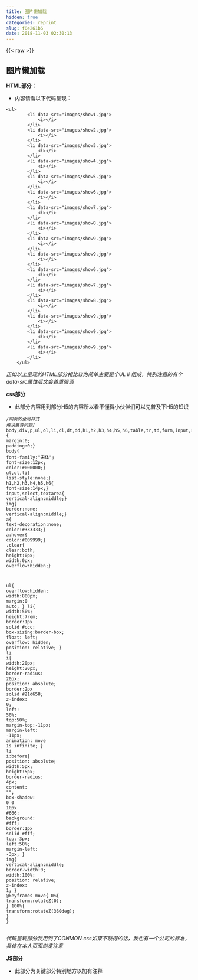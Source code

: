 ```yaml
---
title: 图片懒加载
hidden: true
categories: reprint
slug: f0e261b6
date: 2018-11-03 02:30:13
---
```


{{< raw >}}
<h2 id="articleHeader0">&#x56FE;&#x7247;&#x61D2;&#x52A0;&#x8F7D;</h2><p><strong>HTML&#x90E8;&#x5206;&#xFF1A;</strong></p><ul><li>&#x5185;&#x5BB9;&#x8BF7;&#x770B;&#x4EE5;&#x4E0B;&#x4EE3;&#x7801;&#x5448;&#x73B0;&#xFF1A;</li></ul><div class="widget-codetool" style="display:none"><div class="widget-codetool--inner"><span class="selectCode code-tool" data-toggle="tooltip" data-placement="top" title="" data-original-title="&#x5168;&#x9009;"></span> <span type="button" class="copyCode code-tool" data-toggle="tooltip" data-placement="top" data-clipboard-text="&lt;ul&gt;
        &lt;li data-src=&quot;images/show1.jpg&quot;&gt;
            &lt;i&gt;&lt;/i&gt;
        &lt;/li&gt;
        &lt;li data-src=&quot;images/show2.jpg&quot;&gt;
            &lt;i&gt;&lt;/i&gt;
        &lt;/li&gt;
        &lt;li data-src=&quot;images/show3.jpg&quot;&gt;
            &lt;i&gt;&lt;/i&gt;
        &lt;/li&gt;
        &lt;li data-src=&quot;images/show4.jpg&quot;&gt;
            &lt;i&gt;&lt;/i&gt;
        &lt;/li&gt;
        &lt;li data-src=&quot;images/show5.jpg&quot;&gt;
            &lt;i&gt;&lt;/i&gt;
        &lt;/li&gt;
        &lt;li data-src=&quot;images/show6.jpg&quot;&gt;
            &lt;i&gt;&lt;/i&gt;
        &lt;/li&gt;
        &lt;li data-src=&quot;images/show7.jpg&quot;&gt;
            &lt;i&gt;&lt;/i&gt;
        &lt;/li&gt;
        &lt;li data-src=&quot;images/show8.jpg&quot;&gt;
            &lt;i&gt;&lt;/i&gt;
        &lt;/li&gt;
        &lt;li data-src=&quot;images/show9.jpg&quot;&gt;
            &lt;i&gt;&lt;/i&gt;
        &lt;/li&gt;
        &lt;li data-src=&quot;images/show9.jpg&quot;&gt;
            &lt;i&gt;&lt;/i&gt;
        &lt;/li&gt;
        &lt;li data-src=&quot;images/show6.jpg&quot;&gt;
            &lt;i&gt;&lt;/i&gt;
        &lt;/li&gt;
        &lt;li data-src=&quot;images/show7.jpg&quot;&gt;
            &lt;i&gt;&lt;/i&gt;
        &lt;/li&gt;
        &lt;li data-src=&quot;images/show8.jpg&quot;&gt;
            &lt;i&gt;&lt;/i&gt;
        &lt;/li&gt;
        &lt;li data-src=&quot;images/show9.jpg&quot;&gt;
            &lt;i&gt;&lt;/i&gt;
        &lt;/li&gt;
        &lt;li data-src=&quot;images/show9.jpg&quot;&gt;
            &lt;i&gt;&lt;/i&gt;
        &lt;/li&gt;
        &lt;li data-src=&quot;images/show9.jpg&quot;&gt;
            &lt;i&gt;&lt;/i&gt;
        &lt;/li&gt;
    &lt;/ul&gt;" title="" data-original-title="&#x590D;&#x5236;"></span> <span type="button" class="saveToNote code-tool" data-toggle="tooltip" data-placement="top" title="" data-original-title="&#x653E;&#x8FDB;&#x7B14;&#x8BB0;"></span></div></div><pre class="hljs xml"><code><span class="hljs-tag">&lt;<span class="hljs-name">ul</span>&gt;</span>
        <span class="hljs-tag">&lt;<span class="hljs-name">li</span> <span class="hljs-attr">data-src</span>=<span class="hljs-string">&quot;images/show1.jpg&quot;</span>&gt;</span>
            <span class="hljs-tag">&lt;<span class="hljs-name">i</span>&gt;</span><span class="hljs-tag">&lt;/<span class="hljs-name">i</span>&gt;</span>
        <span class="hljs-tag">&lt;/<span class="hljs-name">li</span>&gt;</span>
        <span class="hljs-tag">&lt;<span class="hljs-name">li</span> <span class="hljs-attr">data-src</span>=<span class="hljs-string">&quot;images/show2.jpg&quot;</span>&gt;</span>
            <span class="hljs-tag">&lt;<span class="hljs-name">i</span>&gt;</span><span class="hljs-tag">&lt;/<span class="hljs-name">i</span>&gt;</span>
        <span class="hljs-tag">&lt;/<span class="hljs-name">li</span>&gt;</span>
        <span class="hljs-tag">&lt;<span class="hljs-name">li</span> <span class="hljs-attr">data-src</span>=<span class="hljs-string">&quot;images/show3.jpg&quot;</span>&gt;</span>
            <span class="hljs-tag">&lt;<span class="hljs-name">i</span>&gt;</span><span class="hljs-tag">&lt;/<span class="hljs-name">i</span>&gt;</span>
        <span class="hljs-tag">&lt;/<span class="hljs-name">li</span>&gt;</span>
        <span class="hljs-tag">&lt;<span class="hljs-name">li</span> <span class="hljs-attr">data-src</span>=<span class="hljs-string">&quot;images/show4.jpg&quot;</span>&gt;</span>
            <span class="hljs-tag">&lt;<span class="hljs-name">i</span>&gt;</span><span class="hljs-tag">&lt;/<span class="hljs-name">i</span>&gt;</span>
        <span class="hljs-tag">&lt;/<span class="hljs-name">li</span>&gt;</span>
        <span class="hljs-tag">&lt;<span class="hljs-name">li</span> <span class="hljs-attr">data-src</span>=<span class="hljs-string">&quot;images/show5.jpg&quot;</span>&gt;</span>
            <span class="hljs-tag">&lt;<span class="hljs-name">i</span>&gt;</span><span class="hljs-tag">&lt;/<span class="hljs-name">i</span>&gt;</span>
        <span class="hljs-tag">&lt;/<span class="hljs-name">li</span>&gt;</span>
        <span class="hljs-tag">&lt;<span class="hljs-name">li</span> <span class="hljs-attr">data-src</span>=<span class="hljs-string">&quot;images/show6.jpg&quot;</span>&gt;</span>
            <span class="hljs-tag">&lt;<span class="hljs-name">i</span>&gt;</span><span class="hljs-tag">&lt;/<span class="hljs-name">i</span>&gt;</span>
        <span class="hljs-tag">&lt;/<span class="hljs-name">li</span>&gt;</span>
        <span class="hljs-tag">&lt;<span class="hljs-name">li</span> <span class="hljs-attr">data-src</span>=<span class="hljs-string">&quot;images/show7.jpg&quot;</span>&gt;</span>
            <span class="hljs-tag">&lt;<span class="hljs-name">i</span>&gt;</span><span class="hljs-tag">&lt;/<span class="hljs-name">i</span>&gt;</span>
        <span class="hljs-tag">&lt;/<span class="hljs-name">li</span>&gt;</span>
        <span class="hljs-tag">&lt;<span class="hljs-name">li</span> <span class="hljs-attr">data-src</span>=<span class="hljs-string">&quot;images/show8.jpg&quot;</span>&gt;</span>
            <span class="hljs-tag">&lt;<span class="hljs-name">i</span>&gt;</span><span class="hljs-tag">&lt;/<span class="hljs-name">i</span>&gt;</span>
        <span class="hljs-tag">&lt;/<span class="hljs-name">li</span>&gt;</span>
        <span class="hljs-tag">&lt;<span class="hljs-name">li</span> <span class="hljs-attr">data-src</span>=<span class="hljs-string">&quot;images/show9.jpg&quot;</span>&gt;</span>
            <span class="hljs-tag">&lt;<span class="hljs-name">i</span>&gt;</span><span class="hljs-tag">&lt;/<span class="hljs-name">i</span>&gt;</span>
        <span class="hljs-tag">&lt;/<span class="hljs-name">li</span>&gt;</span>
        <span class="hljs-tag">&lt;<span class="hljs-name">li</span> <span class="hljs-attr">data-src</span>=<span class="hljs-string">&quot;images/show9.jpg&quot;</span>&gt;</span>
            <span class="hljs-tag">&lt;<span class="hljs-name">i</span>&gt;</span><span class="hljs-tag">&lt;/<span class="hljs-name">i</span>&gt;</span>
        <span class="hljs-tag">&lt;/<span class="hljs-name">li</span>&gt;</span>
        <span class="hljs-tag">&lt;<span class="hljs-name">li</span> <span class="hljs-attr">data-src</span>=<span class="hljs-string">&quot;images/show6.jpg&quot;</span>&gt;</span>
            <span class="hljs-tag">&lt;<span class="hljs-name">i</span>&gt;</span><span class="hljs-tag">&lt;/<span class="hljs-name">i</span>&gt;</span>
        <span class="hljs-tag">&lt;/<span class="hljs-name">li</span>&gt;</span>
        <span class="hljs-tag">&lt;<span class="hljs-name">li</span> <span class="hljs-attr">data-src</span>=<span class="hljs-string">&quot;images/show7.jpg&quot;</span>&gt;</span>
            <span class="hljs-tag">&lt;<span class="hljs-name">i</span>&gt;</span><span class="hljs-tag">&lt;/<span class="hljs-name">i</span>&gt;</span>
        <span class="hljs-tag">&lt;/<span class="hljs-name">li</span>&gt;</span>
        <span class="hljs-tag">&lt;<span class="hljs-name">li</span> <span class="hljs-attr">data-src</span>=<span class="hljs-string">&quot;images/show8.jpg&quot;</span>&gt;</span>
            <span class="hljs-tag">&lt;<span class="hljs-name">i</span>&gt;</span><span class="hljs-tag">&lt;/<span class="hljs-name">i</span>&gt;</span>
        <span class="hljs-tag">&lt;/<span class="hljs-name">li</span>&gt;</span>
        <span class="hljs-tag">&lt;<span class="hljs-name">li</span> <span class="hljs-attr">data-src</span>=<span class="hljs-string">&quot;images/show9.jpg&quot;</span>&gt;</span>
            <span class="hljs-tag">&lt;<span class="hljs-name">i</span>&gt;</span><span class="hljs-tag">&lt;/<span class="hljs-name">i</span>&gt;</span>
        <span class="hljs-tag">&lt;/<span class="hljs-name">li</span>&gt;</span>
        <span class="hljs-tag">&lt;<span class="hljs-name">li</span> <span class="hljs-attr">data-src</span>=<span class="hljs-string">&quot;images/show9.jpg&quot;</span>&gt;</span>
            <span class="hljs-tag">&lt;<span class="hljs-name">i</span>&gt;</span><span class="hljs-tag">&lt;/<span class="hljs-name">i</span>&gt;</span>
        <span class="hljs-tag">&lt;/<span class="hljs-name">li</span>&gt;</span>
        <span class="hljs-tag">&lt;<span class="hljs-name">li</span> <span class="hljs-attr">data-src</span>=<span class="hljs-string">&quot;images/show9.jpg&quot;</span>&gt;</span>
            <span class="hljs-tag">&lt;<span class="hljs-name">i</span>&gt;</span><span class="hljs-tag">&lt;/<span class="hljs-name">i</span>&gt;</span>
        <span class="hljs-tag">&lt;/<span class="hljs-name">li</span>&gt;</span>
    <span class="hljs-tag">&lt;/<span class="hljs-name">ul</span>&gt;</span></code></pre><p><em>&#x6B63;&#x5982;&#x4EE5;&#x4E0A;&#x5448;&#x73B0;&#x7684;HTML&#x90E8;&#x5206;&#x76F8;&#x6BD4;&#x8F83;&#x4E3A;&#x7B80;&#x5355;&#x4E3B;&#x8981;&#x662F;&#x4E2A;UL li &#x7EC4;&#x6210;&#xFF0C;&#x7279;&#x522B;&#x6CE8;&#x610F;&#x7684;&#x6709;&#x4E2A;data-src&#x5C5E;&#x6027;&#x540E;&#x6587;&#x4F1A;&#x7740;&#x91CD;&#x5F3A;&#x8C03;</em></p><p><strong>css&#x90E8;&#x5206;</strong></p><ul><li>&#x6B64;&#x90E8;&#x5206;&#x5185;&#x5BB9;&#x7528;&#x5230;&#x90E8;&#x5206;H5&#x7684;&#x5185;&#x5BB9;&#x6240;&#x4EE5;&#x770B;&#x4E0D;&#x61C2;&#x5F97;&#x5C0F;&#x4F19;&#x4F34;&#x4EEC;&#x53EF;&#x4EE5;&#x5148;&#x666E;&#x53CA;&#x4E0B;H5&#x7684;&#x77E5;&#x8BC6;</li></ul><div class="widget-codetool" style="display:none"><div class="widget-codetool--inner"><span class="selectCode code-tool" data-toggle="tooltip" data-placement="top" title="" data-original-title="&#x5168;&#x9009;"></span> <span type="button" class="copyCode code-tool" data-toggle="tooltip" data-placement="top" data-clipboard-text="/*&#x7F51;&#x9875;&#x7684;&#x5168;&#x5C40;&#x6837;&#x5F0F; &#x89E3;&#x51B3;&#x517C;&#x5BB9;&#x95EE;&#x9898;*/
body,div,p,ul,ol,li,dl,dt,dd,h1,h2,h3,h4,h5,h6,table,tr,td,form,input,select,textarea,span,img,a,em,strong,*{ margin:0; padding:0;}
body{ font-family:&quot;&#x5B8B;&#x4F53;&quot;; font-size:12px; color:#000000;}
ul,ol,li{ list-style:none;}
h1,h2,h3,h4,h5,h6{ font-size:14px;}
input,select,textarea{ vertical-align:middle;}
img{ border:none; vertical-align:middle;}
a{ text-decoration:none; color:#333333;}
a:hover{ color:#009999;}
.clear{ clear:both; height:0px; width:0px; overflow:hidden;}


ul{
            overflow:hidden;
            width:800px;
            margin:0 auto;
        }
        li{
            width:50%;
            height:7rem;
            border:1px solid #ccc;
            box-sizing:border-box;
            float: left;
            overflow: hidden;
            position: relative;
        }
        li i{
            width:20px;
            height:20px;
            border-radius: 20px;
            position: absolute;
            border:2px solid #21d658;
            z-index: 0;
            left: 50%;
            top:50%;
            margin-top:-11px;
            margin-left: -11px;
            animation: move 1s infinite;
        }
        li i:before{
            position: absolute;
            width:5px;
            height:5px;
            border-radius: 4px;
            content: &quot;&quot;;
            box-shadow: 0 0 10px #666;
            background: #fff;
            border:1px solid #fff;
            top:-3px; 
            left:50%;
            margin-left: -3px;
        }
        img{
            vertical-align:middle;
            border-width:0;
            width:100%;
            position: relative;
            z-index: 1;
        }
        @keyframes move{
            0%{
                transform:rotateZ(0);
            }
            100%{
                transform:rotateZ(360deg);
            }
        }" title="" data-original-title="&#x590D;&#x5236;"></span> <span type="button" class="saveToNote code-tool" data-toggle="tooltip" data-placement="top" title="" data-original-title="&#x653E;&#x8FDB;&#x7B14;&#x8BB0;"></span></div></div><pre class="hljs css"><code><span class="hljs-comment">/*&#x7F51;&#x9875;&#x7684;&#x5168;&#x5C40;&#x6837;&#x5F0F; &#x89E3;&#x51B3;&#x517C;&#x5BB9;&#x95EE;&#x9898;*/</span>
<span class="hljs-selector-tag">body</span>,<span class="hljs-selector-tag">div</span>,<span class="hljs-selector-tag">p</span>,<span class="hljs-selector-tag">ul</span>,<span class="hljs-selector-tag">ol</span>,<span class="hljs-selector-tag">li</span>,<span class="hljs-selector-tag">dl</span>,<span class="hljs-selector-tag">dt</span>,<span class="hljs-selector-tag">dd</span>,<span class="hljs-selector-tag">h1</span>,<span class="hljs-selector-tag">h2</span>,<span class="hljs-selector-tag">h3</span>,<span class="hljs-selector-tag">h4</span>,<span class="hljs-selector-tag">h5</span>,<span class="hljs-selector-tag">h6</span>,<span class="hljs-selector-tag">table</span>,<span class="hljs-selector-tag">tr</span>,<span class="hljs-selector-tag">td</span>,<span class="hljs-selector-tag">form</span>,<span class="hljs-selector-tag">input</span>,<span class="hljs-selector-tag">select</span>,<span class="hljs-selector-tag">textarea</span>,<span class="hljs-selector-tag">span</span>,<span class="hljs-selector-tag">img</span>,<span class="hljs-selector-tag">a</span>,<span class="hljs-selector-tag">em</span>,<span class="hljs-selector-tag">strong</span>,*{ <span class="hljs-attribute">margin</span>:<span class="hljs-number">0</span>; <span class="hljs-attribute">padding</span>:<span class="hljs-number">0</span>;}
<span class="hljs-selector-tag">body</span>{ <span class="hljs-attribute">font-family</span>:<span class="hljs-string">&quot;&#x5B8B;&#x4F53;&quot;</span>; <span class="hljs-attribute">font-size</span>:<span class="hljs-number">12px</span>; <span class="hljs-attribute">color</span>:<span class="hljs-number">#000000</span>;}
<span class="hljs-selector-tag">ul</span>,<span class="hljs-selector-tag">ol</span>,<span class="hljs-selector-tag">li</span>{ <span class="hljs-attribute">list-style</span>:none;}
<span class="hljs-selector-tag">h1</span>,<span class="hljs-selector-tag">h2</span>,<span class="hljs-selector-tag">h3</span>,<span class="hljs-selector-tag">h4</span>,<span class="hljs-selector-tag">h5</span>,<span class="hljs-selector-tag">h6</span>{ <span class="hljs-attribute">font-size</span>:<span class="hljs-number">14px</span>;}
<span class="hljs-selector-tag">input</span>,<span class="hljs-selector-tag">select</span>,<span class="hljs-selector-tag">textarea</span>{ <span class="hljs-attribute">vertical-align</span>:middle;}
<span class="hljs-selector-tag">img</span>{ <span class="hljs-attribute">border</span>:none; <span class="hljs-attribute">vertical-align</span>:middle;}
<span class="hljs-selector-tag">a</span>{ <span class="hljs-attribute">text-decoration</span>:none; <span class="hljs-attribute">color</span>:<span class="hljs-number">#333333</span>;}
<span class="hljs-selector-tag">a</span><span class="hljs-selector-pseudo">:hover</span>{ <span class="hljs-attribute">color</span>:<span class="hljs-number">#009999</span>;}
<span class="hljs-selector-class">.clear</span>{ <span class="hljs-attribute">clear</span>:both; <span class="hljs-attribute">height</span>:<span class="hljs-number">0px</span>; <span class="hljs-attribute">width</span>:<span class="hljs-number">0px</span>; <span class="hljs-attribute">overflow</span>:hidden;}


<span class="hljs-selector-tag">ul</span>{
            <span class="hljs-attribute">overflow</span>:hidden;
            <span class="hljs-attribute">width</span>:<span class="hljs-number">800px</span>;
            <span class="hljs-attribute">margin</span>:<span class="hljs-number">0</span> auto;
        }
        <span class="hljs-selector-tag">li</span>{
            <span class="hljs-attribute">width</span>:<span class="hljs-number">50%</span>;
            <span class="hljs-attribute">height</span>:<span class="hljs-number">7rem</span>;
            <span class="hljs-attribute">border</span>:<span class="hljs-number">1px</span> solid <span class="hljs-number">#ccc</span>;
            <span class="hljs-attribute">box-sizing</span>:border-box;
            <span class="hljs-attribute">float</span>: left;
            <span class="hljs-attribute">overflow</span>: hidden;
            <span class="hljs-attribute">position</span>: relative;
        }
        <span class="hljs-selector-tag">li</span> <span class="hljs-selector-tag">i</span>{
            <span class="hljs-attribute">width</span>:<span class="hljs-number">20px</span>;
            <span class="hljs-attribute">height</span>:<span class="hljs-number">20px</span>;
            <span class="hljs-attribute">border-radius</span>: <span class="hljs-number">20px</span>;
            <span class="hljs-attribute">position</span>: absolute;
            <span class="hljs-attribute">border</span>:<span class="hljs-number">2px</span> solid <span class="hljs-number">#21d658</span>;
            <span class="hljs-attribute">z-index</span>: <span class="hljs-number">0</span>;
            <span class="hljs-attribute">left</span>: <span class="hljs-number">50%</span>;
            <span class="hljs-attribute">top</span>:<span class="hljs-number">50%</span>;
            <span class="hljs-attribute">margin-top</span>:-<span class="hljs-number">11px</span>;
            <span class="hljs-attribute">margin-left</span>: -<span class="hljs-number">11px</span>;
            <span class="hljs-attribute">animation</span>: move <span class="hljs-number">1s</span> infinite;
        }
        <span class="hljs-selector-tag">li</span> <span class="hljs-selector-tag">i</span><span class="hljs-selector-pseudo">:before</span>{
            <span class="hljs-attribute">position</span>: absolute;
            <span class="hljs-attribute">width</span>:<span class="hljs-number">5px</span>;
            <span class="hljs-attribute">height</span>:<span class="hljs-number">5px</span>;
            <span class="hljs-attribute">border-radius</span>: <span class="hljs-number">4px</span>;
            <span class="hljs-attribute">content</span>: <span class="hljs-string">&quot;&quot;</span>;
            <span class="hljs-attribute">box-shadow</span>: <span class="hljs-number">0</span> <span class="hljs-number">0</span> <span class="hljs-number">10px</span> <span class="hljs-number">#666</span>;
            <span class="hljs-attribute">background</span>: <span class="hljs-number">#fff</span>;
            <span class="hljs-attribute">border</span>:<span class="hljs-number">1px</span> solid <span class="hljs-number">#fff</span>;
            <span class="hljs-attribute">top</span>:-<span class="hljs-number">3px</span>; 
            <span class="hljs-attribute">left</span>:<span class="hljs-number">50%</span>;
            <span class="hljs-attribute">margin-left</span>: -<span class="hljs-number">3px</span>;
        }
        <span class="hljs-selector-tag">img</span>{
            <span class="hljs-attribute">vertical-align</span>:middle;
            <span class="hljs-attribute">border-width</span>:<span class="hljs-number">0</span>;
            <span class="hljs-attribute">width</span>:<span class="hljs-number">100%</span>;
            <span class="hljs-attribute">position</span>: relative;
            <span class="hljs-attribute">z-index</span>: <span class="hljs-number">1</span>;
        }
        @<span class="hljs-keyword">keyframes</span> move{
            0%{
                <span class="hljs-attribute">transform</span>:<span class="hljs-built_in">rotateZ</span>(0);
            }
            100%{
                <span class="hljs-attribute">transform</span>:<span class="hljs-built_in">rotateZ</span>(360deg);
            }
        }</code></pre><p><em>&#x4EE3;&#x7801;&#x5448;&#x73B0;&#x90E8;&#x5206;&#x6211;&#x7528;&#x5230;&#x4E86;CONMON.css&#x5982;&#x679C;&#x4E0D;&#x6653;&#x5F97;&#x7684;&#x8BDD;&#xFF0C;&#x6211;&#x4E5F;&#x6709;&#x4E00;&#x4E2A;&#x516C;&#x53F8;&#x7684;&#x6807;&#x51C6;&#xFF0C;&#x5177;&#x4F53;&#x5728;&#x672C;&#x4EBA;&#x9875;&#x9762;&#x6D4F;&#x89C8;&#x6CE8;&#x610F;</em></p><p><strong>JS&#x90E8;&#x5206;</strong></p><ul><li>&#x6B64;&#x90E8;&#x5206;&#x4E3A;&#x5173;&#x952E;&#x90E8;&#x5206;&#x7279;&#x522B;&#x5730;&#x65B9;&#x4EE5;&#x52A0;&#x6709;&#x6CE8;&#x91CA;</li></ul><div class="widget-codetool" style="display:none"><div class="widget-codetool--inner"><span class="selectCode code-tool" data-toggle="tooltip" data-placement="top" title="" data-original-title="&#x5168;&#x9009;"></span> <span type="button" class="copyCode code-tool" data-toggle="tooltip" data-placement="top" data-clipboard-text="&lt;script&gt;
    //&#x83B7;&#x53D6;DOM&#x4E2D;&#x5143;&#x7D20;
    var ULL = document.getElementsByTagName(&quot;ul&quot;)[0],
        ULI = ULL.getElementsByTagName(&quot;li&quot;);

       //&#x521B;&#x5EFA;&#x56FE;&#x7247;&#x90E8;&#x5206;
     function Img(option){

          var src = &quot;&quot;;

          if (option.dataset.src) {
              src = option.dataset.src;
          }else{
              src = option.getAttribute(&quot;src&quot;);
          }

          if (option.children.length&lt;=1) {
              var img = document.createElement(&quot;img&quot;);
              img.src = src;
              option.appendChild(img);
          }


     }
         //&#x7B97;&#x51FA;&#x504F;&#x79FB;&#x91CF;
     function Top(obj){
          var result = 0;
          //&#x6B64;&#x5904;&#x662F;&#x4E00;&#x4E2A;&#x5FAA;&#x73AF;
          while(obj){
              result += obj.offsetTop;
              obj = obj.offsetParent;
          }

          return result;
     }

     //&#x7ED1;&#x5B9A;&#x6EDA;&#x8F6E;&#x4E8B;&#x4EF6;
     window.onscroll=function(){

         var ViewH = document.documentElement.clientHeight || document.body.clientHeight,
             top = document.documentElement.scrollTop || document.body.scrollTop,
             ViewTop = ViewH + top;
      for(var i = 0 ; i &lt; ULI.length ; i++){
              //&#x7531;&#x4E8E;&#x8D85;&#x65F6;&#x8C03;&#x7528;&#x6700;&#x540E;&#x6267;&#x884C;&#xFF0C;&#x6240;&#x4EE5;&#x8981;&#x4FDD;&#x7559;this&#x6307;&#x9488;&#x5B8C;&#x6210;this&#x7684;&#x66FF;&#x4EE3;
              //&#x5224;&#x65AD;&#x5F53;&#x524D;&#x6ED1;&#x52A8;&#x7684;&#x9AD8;&#x5EA6;&#x5927;&#x4E8E;&#x6BCF;&#x4E00;&#x4E2A;&#x5143;&#x7D20;&#x7684;&#x9AD8;&#x5EA6;&#x5B8C;&#x6210;&#x4EFB;&#x52A1;
              if (Top(ULI[i])&lt;ViewTop) {

                  //&#x8C03;&#x7528;&#x51FD;&#x6570;&#x5B8C;&#x6210;&#x4EFB;&#x52A1; &#x6B64;&#x65F6;&#x53EF;&#x4EE5;&#x4FDD;&#x7559;I
                  FN(ULI[i])
                  
                  // setTimeout(, delay[, lang])
              }


      }
         //&#x5F15;&#x5165;&#x4E00;&#x4E2A;&#x8D85;&#x65F6;&#x8C03;&#x7528;
      function FN(OBJ){
           setTimeout(function(){
               Img(OBJ);
           },1000)
      }

     }
     //&#x7ED1;&#x5B9A;onLOAd&#x4E8B;&#x4EF6;
     window.onload=function(){
          window.onscroll();
     }



    &lt;/script&gt;" title="" data-original-title="&#x590D;&#x5236;"></span> <span type="button" class="saveToNote code-tool" data-toggle="tooltip" data-placement="top" title="" data-original-title="&#x653E;&#x8FDB;&#x7B14;&#x8BB0;"></span></div></div><pre class="hljs xml"><code><span class="hljs-tag">&lt;<span class="hljs-name">script</span>&gt;</span><span class="javascript">
    <span class="hljs-comment">//&#x83B7;&#x53D6;DOM&#x4E2D;&#x5143;&#x7D20;</span>
    <span class="hljs-keyword">var</span> ULL = <span class="hljs-built_in">document</span>.getElementsByTagName(<span class="hljs-string">&quot;ul&quot;</span>)[<span class="hljs-number">0</span>],
        ULI = ULL.getElementsByTagName(<span class="hljs-string">&quot;li&quot;</span>);

       <span class="hljs-comment">//&#x521B;&#x5EFA;&#x56FE;&#x7247;&#x90E8;&#x5206;</span>
     <span class="hljs-function"><span class="hljs-keyword">function</span> <span class="hljs-title">Img</span>(<span class="hljs-params">option</span>)</span>{

          <span class="hljs-keyword">var</span> src = <span class="hljs-string">&quot;&quot;</span>;

          <span class="hljs-keyword">if</span> (option.dataset.src) {
              src = option.dataset.src;
          }<span class="hljs-keyword">else</span>{
              src = option.getAttribute(<span class="hljs-string">&quot;src&quot;</span>);
          }

          <span class="hljs-keyword">if</span> (option.children.length&lt;=<span class="hljs-number">1</span>) {
              <span class="hljs-keyword">var</span> img = <span class="hljs-built_in">document</span>.createElement(<span class="hljs-string">&quot;img&quot;</span>);
              img.src = src;
              option.appendChild(img);
          }


     }
         <span class="hljs-comment">//&#x7B97;&#x51FA;&#x504F;&#x79FB;&#x91CF;</span>
     <span class="hljs-function"><span class="hljs-keyword">function</span> <span class="hljs-title">Top</span>(<span class="hljs-params">obj</span>)</span>{
          <span class="hljs-keyword">var</span> result = <span class="hljs-number">0</span>;
          <span class="hljs-comment">//&#x6B64;&#x5904;&#x662F;&#x4E00;&#x4E2A;&#x5FAA;&#x73AF;</span>
          <span class="hljs-keyword">while</span>(obj){
              result += obj.offsetTop;
              obj = obj.offsetParent;
          }

          <span class="hljs-keyword">return</span> result;
     }

     <span class="hljs-comment">//&#x7ED1;&#x5B9A;&#x6EDA;&#x8F6E;&#x4E8B;&#x4EF6;</span>
     <span class="hljs-built_in">window</span>.onscroll=<span class="hljs-function"><span class="hljs-keyword">function</span>(<span class="hljs-params"></span>)</span>{

         <span class="hljs-keyword">var</span> ViewH = <span class="hljs-built_in">document</span>.documentElement.clientHeight || <span class="hljs-built_in">document</span>.body.clientHeight,
             top = <span class="hljs-built_in">document</span>.documentElement.scrollTop || <span class="hljs-built_in">document</span>.body.scrollTop,
             ViewTop = ViewH + top;
      <span class="hljs-keyword">for</span>(<span class="hljs-keyword">var</span> i = <span class="hljs-number">0</span> ; i &lt; ULI.length ; i++){
              <span class="hljs-comment">//&#x7531;&#x4E8E;&#x8D85;&#x65F6;&#x8C03;&#x7528;&#x6700;&#x540E;&#x6267;&#x884C;&#xFF0C;&#x6240;&#x4EE5;&#x8981;&#x4FDD;&#x7559;this&#x6307;&#x9488;&#x5B8C;&#x6210;this&#x7684;&#x66FF;&#x4EE3;</span>
              <span class="hljs-comment">//&#x5224;&#x65AD;&#x5F53;&#x524D;&#x6ED1;&#x52A8;&#x7684;&#x9AD8;&#x5EA6;&#x5927;&#x4E8E;&#x6BCF;&#x4E00;&#x4E2A;&#x5143;&#x7D20;&#x7684;&#x9AD8;&#x5EA6;&#x5B8C;&#x6210;&#x4EFB;&#x52A1;</span>
              <span class="hljs-keyword">if</span> (Top(ULI[i])&lt;ViewTop) {

                  <span class="hljs-comment">//&#x8C03;&#x7528;&#x51FD;&#x6570;&#x5B8C;&#x6210;&#x4EFB;&#x52A1; &#x6B64;&#x65F6;&#x53EF;&#x4EE5;&#x4FDD;&#x7559;I</span>
                  FN(ULI[i])
                  
                  <span class="hljs-comment">// setTimeout(, delay[, lang])</span>
              }


      }
         <span class="hljs-comment">//&#x5F15;&#x5165;&#x4E00;&#x4E2A;&#x8D85;&#x65F6;&#x8C03;&#x7528;</span>
      <span class="hljs-function"><span class="hljs-keyword">function</span> <span class="hljs-title">FN</span>(<span class="hljs-params">OBJ</span>)</span>{
           setTimeout(<span class="hljs-function"><span class="hljs-keyword">function</span>(<span class="hljs-params"></span>)</span>{
               Img(OBJ);
           },<span class="hljs-number">1000</span>)
      }

     }
     <span class="hljs-comment">//&#x7ED1;&#x5B9A;onLOAd&#x4E8B;&#x4EF6;</span>
     <span class="hljs-built_in">window</span>.onload=<span class="hljs-function"><span class="hljs-keyword">function</span>(<span class="hljs-params"></span>)</span>{
          <span class="hljs-built_in">window</span>.onscroll();
     }



    </span><span class="hljs-tag">&lt;/<span class="hljs-name">script</span>&gt;</span></code></pre><p><strong>&#x5E0C;&#x671B;&#x5404;&#x4F4D;&#x811A;&#x672C;&#x4F19;&#x4F34;&#x4EEC;&#x80FD;&#x591F;&#x4E00;&#x8D77;&#x52AA;&#x529B;&#xFF01;&#xFF01;</strong></p>
{{< /raw >}}

# 版权声明
本文资源来源互联网，仅供学习研究使用，版权归该资源的合法拥有者所有，
本文仅用于学习、研究和交流目的。转载请注明出处、完整链接以及原作者。
原作者若认为本站侵犯了您的版权，请联系我们，我们会立即删除！

## 原文标题
图片懒加载

## 原文链接
[https://segmentfault.com/a/1190000016097797](https://segmentfault.com/a/1190000016097797)

